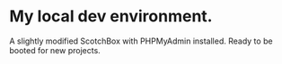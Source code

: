 # My local dev environment. 
A slightly modified ScotchBox with PHPMyAdmin installed. Ready to be booted for new projects.
